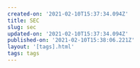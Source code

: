 ```yaml
---
created-on: '2021-02-10T15:37:34.094Z'
title: SEC
slug: sec
updated-on: '2021-02-10T15:37:34.094Z'
published-on: '2021-02-10T15:38:06.221Z'
layout: '[tags].html'
tags: tags
---
```



